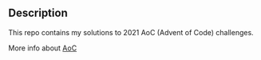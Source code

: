 ## Description

This repo contains my solutions to 2021 AoC (Advent of Code) challenges.

More info about [AoC](https://en.wikipedia.org/wiki/Advent_of_Code)